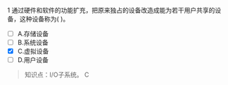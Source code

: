 1
通过硬件和软件的功能扩充，把原来独占的设备改造成能为若干用户共享的设备，这种设备称为( )。
- [ ] A.存储设备 
- [ ] B.系统设备 
- [x] C.虚拟设备 
- [ ] D.用户设备

> 知识点：I/O子系统。
> C
